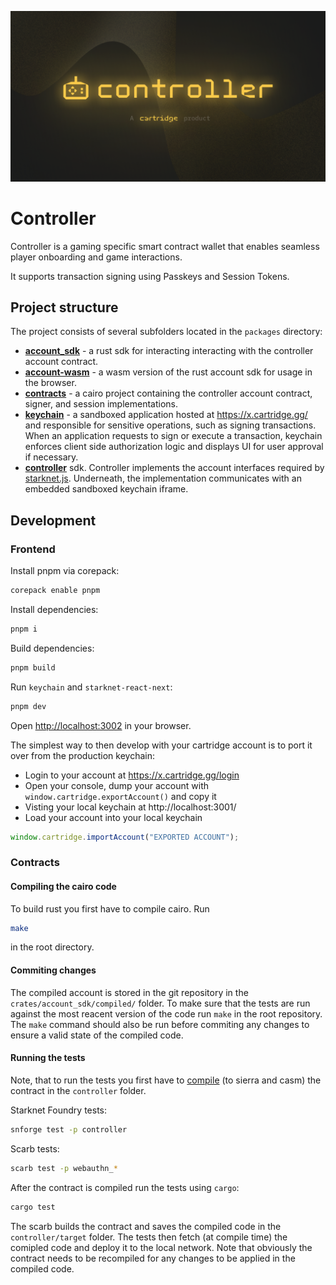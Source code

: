 ![Controller Cover Image](.github/cover.png)

# Controller

Controller is a gaming specific smart contract wallet that enables seamless player onboarding and game interactions.

It supports transaction signing using Passkeys and Session Tokens.

## Project structure
The project consists of several subfolders located in the ```packages``` directory:

- **[account_sdk](packages/account_sdk)** - a rust sdk for interacting interacting with the controller account contract.
- **[account-wasm](packages/account-wasm)** - a wasm version of the rust account sdk for usage in the browser.
- **[contracts](packages/contracts)** - a cairo project containing the controller account contract, signer, and session implementations.
- **[keychain](packages/keychain)** - a sandboxed application hosted at https://x.cartridge.gg/ and responsible for sensitive operations, such as signing transactions. When an application requests to sign or execute a transaction, keychain enforces client side authorization logic and displays UI for user approval if necessary.
- **[controller](packages/controller)** sdk. Controller implements the account interfaces required by [starknet.js](https://github.com/0xs34n/starknet.js). Underneath, the implementation communicates with an embedded sandboxed keychain iframe.

## Development

### Frontend

Install pnpm via corepack:

```sh
corepack enable pnpm
```

Install dependencies:

```sh
pnpm i
```

Build dependencies:

```sh
pnpm build
```

Run `keychain` and `starknet-react-next`:

```sh
pnpm dev
```

Open <http://localhost:3002> in your browser.

The simplest way to then develop with your cartridge account is to port it over
from the production keychain:

- Login to your account at https://x.cartridge.gg/login
- Open your console, dump your account with `window.cartridge.exportAccount()`
  and copy it
- Visting your local keychain at http://localhost:3001/
- Load your account into your local keychain

```js
window.cartridge.importAccount("EXPORTED ACCOUNT");
```

### Contracts

#### Compiling the cairo code

To build rust you first have to compile cairo. Run

```bash
make
```

in the root directory.

#### Commiting changes 

The compiled account is stored in the git repository in the `crates/account_sdk/compiled/` folder. To make sure that the tests are run against the most reacent version of the code run `make` in the root repository. The `make` command should also be run before commiting any changes to ensure a valid state of the compiled code. 

#### Running the tests

Note, that to run the tests you first have to [compile](#compiling-the-cairo-code) (to sierra and casm) the contract in the `controller` folder.

Starknet Foundry tests:

```bash
snforge test -p controller
```

Scarb tests:

```bash
scarb test -p webauthn_*
```

After the contract is compiled run the tests using `cargo`:

```bash
cargo test
```

The scarb builds the contract and saves the compiled code in the `controller/target` folder. The tests then fetch (at compile time) the comipled code and deploy it to the local network. Note that obviously the contract needs to be recompiled for any changes to be applied in the compiled code.
